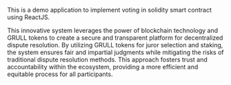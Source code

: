 This is a demo application to implement voting in solidity smart contract using ReactJS. 

This innovative system leverages the power of blockchain technology and GRULL tokens to create a secure and transparent platform for decentralized dispute resolution. By utilizing GRULL tokens for juror selection and staking, the system ensures fair and impartial judgments while mitigating the risks of traditional dispute resolution methods. This approach fosters trust and accountability within the ecosystem, providing a more efficient and equitable process for all participants.

